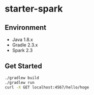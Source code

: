 # starter-spark

## Environment

* Java 1.8.x
* Gradle 2.3.x
* Spark 2.3

## Get Started

```.sh
./gradlew build
./gradlew run
curl -X GET localhost:4567/hello/hoge
```
